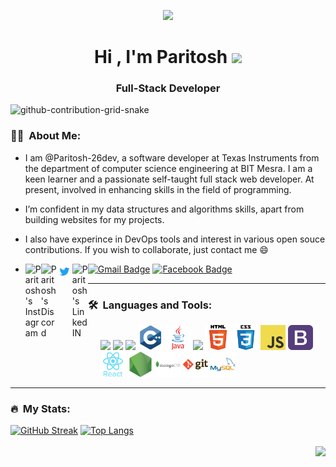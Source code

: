 <p align="center">
  <img src="https://media.giphy.com/media/M9gbBd9nbDrOTu1Mqx/giphy.gif" width="100"/>
<h1 align="center">Hi , I'm Paritosh <img src="https://media.giphy.com/media/hvRJCLFzcasrR4ia7z/giphy.gif" width="40"></h1>
<h3 align="center">Full-Stack Developer</h3>
</p>


![github-contribution-grid-snake](https://user-images.githubusercontent.com/89845641/218791674-c52db856-24d2-429f-8867-170c365730d1.svg)


### :woman_technologist: &nbsp;About Me:
- I am @Paritosh-26dev, a software developer at Texas Instruments from the department of computer science engineering at BIT Mesra. I am a keen learner and a passionate self-taught full stack web developer. At present, involved in enhancing skills in the field of programming.
- I’m confident in my data structures and algorithms skills, apart from building websites for my projects.
- I also have experince in DevOps tools and interest in various open souce contributions. If you wish to collaborate, just contact me 😄
- <a href="https://instagram.com/paritosh_26dev">
   <img align="left" alt="Paritosh's Instagram" width="25px" src="https://raw.githubusercontent.com/hussainweb/hussainweb/main/icons/instagram.png" />
  </a>
  <a href="https://discordapp.com/users/Pari_tosh#7889">
   <img align="left" alt="Paritosh's Discord" width="25px" src="https://cdn.simpleicons.org/discord" />
  </a>
  <a href="https://twitter.com/paritosh_dev">
   <img align="left" alt="X" width="25px" src="https://raw.githubusercontent.com/Delta456/Delta456/master/img/twitter.png" />
  </a>
  <a href="https://www.linkedin.com/in/paritosh-dev-05254b204/">
   <img align="left" alt="Paritosh's LinkedIN" width="25px" src="https://cdn.simpleicons.org/linkedin" />
  </a>

   [![Gmail Badge](https://img.shields.io/badge/-P_Dev-c14438?style=flat-square&logo=Gmail&logoColor=white&link=mailto:paritoshdev26@gmail.com)](mailto:paritoshdev26@gmail.com)
   [![Facebook Badge](https://img.shields.io/badge/-P_Dev-036be4?style=flat-square&logo=Facebook&logoColor=white&link=https://www.facebook.com/profile.php?id=100022118525351)](https://www.facebook.com/paritosh.dev.31/)
 

---
### 🛠 &nbsp;Languages and Tools:

<p align="center">
  <div align="center">
  <code><img height="40" src="https://user-images.githubusercontent.com/25181517/192108374-8da61ba1-99ec-41d7-80b8-fb2f7c0a4948.png"/></code>
	 <code><img height="40" src="https://user-images.githubusercontent.com/25181517/192108891-d86b6220-e232-423a-bf5f-90903e6887c3.png"/></code>
	 <code><img height="40" src="https://user-images.githubusercontent.com/25181517/190887576-6653f877-8439-4521-82f3-403086ead892.png"/></code>
  <code><img height="40" src="https://raw.githubusercontent.com/github/explore/80688e429a7d4ef2fca1e82350fe8e3517d3494d/topics/cpp/cpp.png"></code>
  <code><img height="40" src="https://raw.githubusercontent.com/devicons/devicon/master/icons/java/java-original-wordmark.svg"></code>
  <code><img height="40" src="https://user-images.githubusercontent.com/25181517/183423507-c056a6f9-1ba8-4312-a350-19bcbc5a8697.png"/></code>
  <code><img height="40" src="https://raw.githubusercontent.com/github/explore/80688e429a7d4ef2fca1e82350fe8e3517d3494d/topics/html/html.png"></code>
  <code><img height="40" src="https://raw.githubusercontent.com/github/explore/80688e429a7d4ef2fca1e82350fe8e3517d3494d/topics/css/css.png"></code>
  <code><img height="40" src="https://raw.githubusercontent.com/github/explore/80688e429a7d4ef2fca1e82350fe8e3517d3494d/topics/javascript/javascript.png"></code>  
  <code><img height="40" src="https://raw.githubusercontent.com/github/explore/80688e429a7d4ef2fca1e82350fe8e3517d3494d/topics/bootstrap/bootstrap.png"></code>  
  <code><img height="40" src="https://raw.githubusercontent.com/devicons/devicon/master/icons/react/react-original-wordmark.svg"></code>
  <code><img height="40" src="https://raw.githubusercontent.com/github/explore/80688e429a7d4ef2fca1e82350fe8e3517d3494d/topics/nodejs/nodejs.png"></code>
  <code><img height="40" src="https://raw.githubusercontent.com/github/explore/80688e429a7d4ef2fca1e82350fe8e3517d3494d/topics/mongodb/mongodb.png"></code>  
  <code><img height="40" src="https://raw.githubusercontent.com/github/explore/80688e429a7d4ef2fca1e82350fe8e3517d3494d/topics/git/git.png"></code>
  <code><img height="40" src="https://github.com/devicons/devicon/blob/master/icons/mysql/mysql-original-wordmark.svg"/></code>
  </div>
  
</p>


---
### 🔥 &nbsp;My Stats:
[![GitHub Streak](https://github-readme-streak-stats.herokuapp.com?user=Paritosh-26dev&theme=dark&hide_border=true&hide_current_streak=true)](https://git.io/streak-stats)
[![Top Langs](https://github-readme-stats.vercel.app/api/top-langs/?username=Paritosh-26dev&layout=compact&theme=vision-friendly-dark)](https://github.com/anuraghazra/github-readme-stats)
<div align="right">
<img src="https://komarev.com/ghpvc/?username=Paritosh-26dev&&style=flat-square"  align="center" />
</div> 
<!---
Paritosh-26dev/Paritosh-26dev is a ✨ special ✨ repository because its `README.md` (this file) appears on your GitHub profile.
You can click the Preview link to take a look at your changes.
--->
